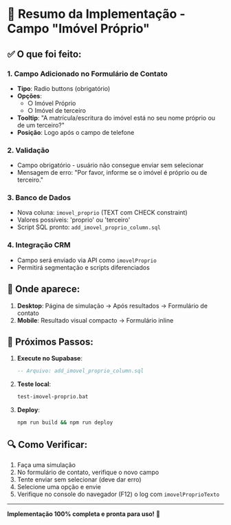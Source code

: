 # 🎯 Resumo da Implementação - Campo "Imóvel Próprio"

## ✅ **O que foi feito:**

### 1. **Campo Adicionado no Formulário de Contato**
- **Tipo**: Radio buttons (obrigatório)
- **Opções**: 
  - ○ Imóvel Próprio
  - ○ Imóvel de terceiro
- **Tooltip**: "A matrícula/escritura do imóvel está no seu nome próprio ou de um terceiro?"
- **Posição**: Logo após o campo de telefone

### 2. **Validação**
- Campo obrigatório - usuário não consegue enviar sem selecionar
- Mensagem de erro: "Por favor, informe se o imóvel é próprio ou de terceiro."

### 3. **Banco de Dados**
- Nova coluna: `imovel_proprio` (TEXT com CHECK constraint)
- Valores possíveis: 'proprio' ou 'terceiro'
- Script SQL pronto: `add_imovel_proprio_column.sql`

### 4. **Integração CRM**
- Campo será enviado via API como `imovelProprio`
- Permitirá segmentação e scripts diferenciados

## 📍 **Onde aparece:**

1. **Desktop**: Página de simulação → Após resultados → Formulário de contato
2. **Mobile**: Resultado visual compacto → Formulário inline

## 🚀 **Próximos Passos:**

1. **Execute no Supabase**:
   ```sql
   -- Arquivo: add_imovel_proprio_column.sql
   ```

2. **Teste local**:
   ```bash
   test-imovel-proprio.bat
   ```

3. **Deploy**:
   ```bash
   npm run build && npm run deploy
   ```

## 🔍 **Como Verificar:**

1. Faça uma simulação
2. No formulário de contato, verifique o novo campo
3. Tente enviar sem selecionar (deve dar erro)
4. Selecione uma opção e envie
5. Verifique no console do navegador (F12) o log com `imovelProprioTexto`

---

**Implementação 100% completa e pronta para uso!** 🎉
